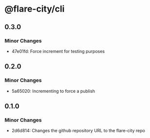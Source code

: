 # @flare-city/cli

## 0.3.0

### Minor Changes

- 47e01fd: Force increment for testing purposes

## 0.2.0

### Minor Changes

- 5a65020: Incrementing to force a publish

## 0.1.0

### Minor Changes

- 2d6d814: Changes the github repository URL to the flare-city repo
